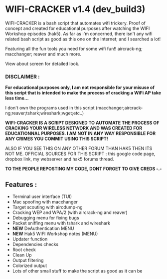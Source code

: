 # WIFI-CRACKER v1.4 (dev\_build3) #

WIFI-CRACKER is a bash script that automates wifi trickery.
Proof of concept and created for educational purposes after watching the WIFI Workshop episodes (hak5).
As far as I'm concerned, there isn't any wifi related bash script as good as this one on the Internet; and I searched a lot!

Featuring all the fun tools you need for some wifi fun!!
aircrack-ng; macchanger; reaver and much more.

View about screen for detailed look.

### DISCLAIMER : ###
**For educational purposes only, I am not responsible for your misuse of this script that is intended to make the process of cracking a WiFi AP take less time...**

I don't own the programs used in this script
(macchanger;aircrack-ng;reaver;tshark;wireshark;wget;etc..)

**WIFI-CRACKER IS A SCRIPT DESIGNED TO AUTOMATE THE PROCESS OF CRACKING YOUR WIRELESS NETWORK AND WAS CREATED FOR EDUCATIONNAL PURPOSES. I AM NOT IN ANY WAY RESPONSIBLE FOR ANY CRIMES YOU COMMIT USING THIS SCRIPT!**

ALSO IF YOU SEE THIS ON ANY OTHER FORUM THAN HAK5 THEN ITS NOT ME.
OFFICIAL SOURCES FOR THIS SCRIPT : this google code page, dropbox link, my webserver and hak5 forums thread.

**TO THE PEOPLE REPOSTING MY CODE, DONT FORGET TO GIVE CREDS -.-**


## Features : ##

  * Terminal user interface (TUI)
  * Mac spoofing with macchanger
  * Target scouting with airodump-ng
  * Cracking WEP and WPA/2 (with aircrack-ng and reaver)
  * Debugging menu for fixing bugs
  * Packet sniffing menu with tshark and wireshark
  * **NEW** DeAuthentication MENU
  * **NEW** Hak5 WIFI Workshop notes (MENU)
  * Updater function
  * Dependencies checks
  * Root check
  * Clean Up
  * Output filtering
  * Colorized output
  * Lots of other small stuff to make the script as good as it can be